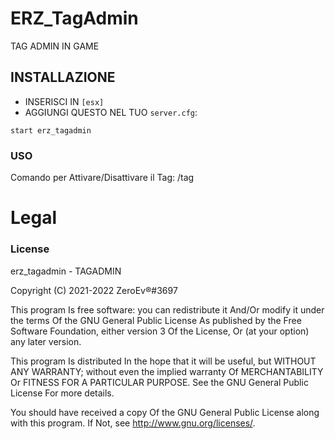 # ERZ_TagAdmin

TAG ADMIN IN GAME

## INSTALLAZIONE
- INSERISCI IN `[esx]`
- AGGIUNGI QUESTO NEL TUO `server.cfg`:

```
start erz_tagadmin
```

### USO
Comando per Attivare/Disattivare il Tag: /tag

# Legal
### License
erz_tagadmin - TAGADMIN

Copyright (C) 2021-2022 ZeroEv®#3697

This program Is free software: you can redistribute it And/Or modify it under the terms Of the GNU General Public License As published by the Free Software Foundation, either version 3 Of the License, Or (at your option) any later version.

This program Is distributed In the hope that it will be useful, but WITHOUT ANY WARRANTY; without even the implied warranty Of MERCHANTABILITY Or FITNESS FOR A PARTICULAR PURPOSE. See the GNU General Public License For more details.

You should have received a copy Of the GNU General Public License along with this program. If Not, see http://www.gnu.org/licenses/.
